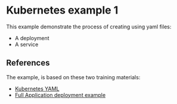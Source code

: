 # Kubernetes example 1

This example demonstrate the process of creating using yaml files:

* A deployment
* A service

## References

The example, is based on these two training materials:

* [Kubernetes YAML](https://www.youtube.com/watch?v=qmDzcu5uY1I)
* [Full Application deployment example](https://www.youtube.com/watch?v=EQNO_kM96Mo)